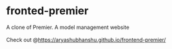 # fronted-premier

A clone of Premier. A model management website
<br>
<br>
Check out @https://aryashubhanshu.github.io/frontend-premier/

